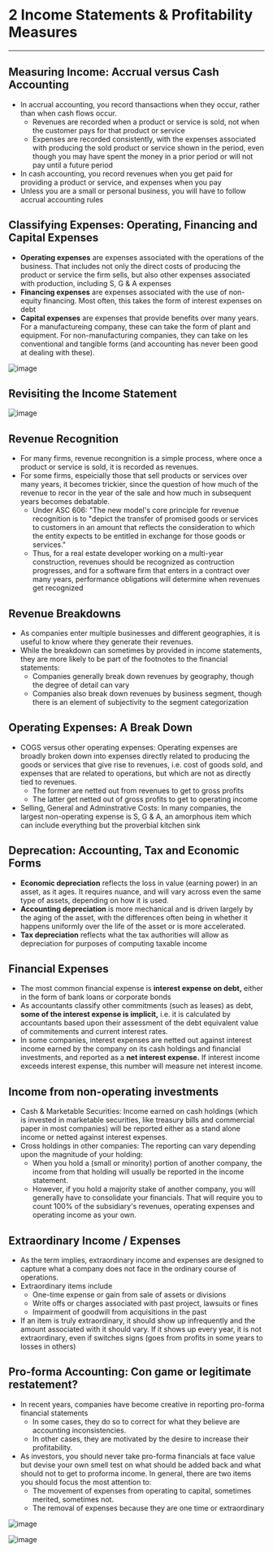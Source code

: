# 2 Income Statements & Profitability Measures

---

## Measuring Income: Accrual versus Cash Accounting

- In accrual accounting, you record thansactions when they occur, rather than when cash flows occur.
  - Revenues are recorded when a product or service is sold, not when the customer pays for that product or service
  - Expenses are recorded consistently, with the expenses associated with producing the sold product or service shown in the period, even though you may have spent the money in a prior period or will not pay until a future period
- In cash accounting, you record revenues when you get paid for providing a product or service, and expenses when you pay
- Unless you are a small or personal business, you will have to follow accrual accounting rules

## Classifying Expenses: Operating, Financing and Capital Expenses

- **Operating expenses** are expenses associated with the operations of the business. That includes not only the direct costs of producing the product or service the firm sells, but also other expenses associated with production, including S, G & A expenses
- **Financing expenses** are expenses associated with the use of non-equity financing. Most often, this takes the form of interest expenses on debt
- **Capital expenses** are expenses that provide benefits over many years. For a manufactureing company, these can take the form of plant and equipment. For non-manufacturing companies, they can take on les conventional and tangible forms (and accounting has never been good at dealing with these).

![image](media/Accounting-for-Finance_2-Income-Statements-&-Profitability-Measures-image1.jpg)

## Revisiting the Income Statement

![image](media/Accounting-for-Finance_2-Income-Statements-&-Profitability-Measures-image2.jpg)

## Revenue Recognition

- For many firms, revenue recongnition is a simple process, where once a product or service is sold, it is recorded as revenues.
- For some firms, espeicially those that sell products or services over many years, it becomes trickier, since the question of how much of the revenue to recor in the year of the sale and how much in subsequent years becomes debatable.
  - Under ASC 606: "The new model's core principle for revenue recognition is to "depict the transfer of promised goods or services to customers in an amount that reflects the consideration to which the entity expects to be entitled in exchange for those goods or services."
  - Thus, for a real estate developer working on a multi-year construction, revenues should be recognized as contruction progresses, and for a software firm that enters in a contract over many years, performance obligations will determine when revenues get recognized

## Revenue Breakdowns

- As companies enter multiple businesses and different geographies, it is useful to know where they generate their revenues.
- While the breakdown can sometimes by provided in income statements, they are more likely to be part of the footnotes to the financial statements:
  - Companies generally break down revenues by geography, though the degree of detail can vary
  - Companies also break down revenues by business segment, though there is an element of subjectivity to the segment categorization

## Operating Expenses: A Break Down

- COGS versus other operating expenses: Operating expenses are broadly broken down into expenses directly related to producing the goods or services that give rise to revenues, i.e. cost of goods sold, and expenses that are related to operations, but which are not as directly tied to revenues.
  - The former are netted out from revenues to get to gross profits
  - The latter get netted out of gross profits to get to operating income
- Selling, General and Adminstrative Costs: In many companies, the largest non-operating expense is S, G & A, an amorphous item which can include everything but the proverbial kitchen sink

## Deprecation: Accounting, Tax and Economic Forms

- **Economic depreciation** reflects the loss in value (earning power) in an asset, as it ages. It requires nuance, and will vary across even the same type of assets, depending on how it is used.
- **Accounting depreciation** is more mechanical and is driven largely by the aging of the asset, with the differences often being in whether it happens uniformly over the life of the asset or is more accelerated.
- **Tax depreciation** reflects what the tax authorities will allow as depreciation for purposes of computing taxable income

## Financial Expenses

- The most common financial expense is **interest expense on debt,** either in the form of bank loans or corporate bonds
- As accountants classify other commitments (such as leases) as debt, **some of the interest expense is implicit,** i.e. it is calculated by accountants based upon their assessment of the debt equivalent value of commitements and current interest rates.
- In some companies, interest expenses are netted out against interest income earned by the company on its cash holdings and financial investments, and reported as a **net interest expense.** If interest income exceeds interest expense, this number will measure net interest income.

## Income from non-operating investments

- Cash & Marketable Securities: Income earned on cash holdings (which is invested in marketable securities, like treasury bills and commercial paper in most companies) will be reported either as a stand alone income or netted against interest expenses.
- Cross holdings in other companies: The reporting can vary depending upon the magnitude of your holding:
  - When you hold a (small or minority) portion of another company, the income from that holding will usually be reported in the income statement.
  - However, if you hold a majority stake of another company, you will generally have to consolidate your financials. That will require you to count 100% of the subsidiary's revenues, operating expenses and operating income as your own.

## Extraordinary Income / Expenses

- As the term implies, extraordinary income and expenses are designed to capture what a company does not face in the ordinary course of operations.
- Extraordinary items include
  - One-time expense or gain from sale of assets or divisions
  - Write offs or charges associated with past project, lawsuits or fines
  - Impairment of goodwill from acquisitions in the past
- If an item is truly extraordinary, it should show up infrequently and the amount associated with it should vary. If it shows up every year, it is not extraordinary, even if switches signs (goes from profits in some years to losses in others)

## Pro-forma Accounting: Con game or legitimate restatement?

- In recent years, companies have become creative in reporting pro-forma financial statements
  - In some cases, they do so to correct for what they believe are accounting inconsistencies.
  - In other cases, they are motivated by the desire to increase their profitability.
- As investors, you should never take pro-forma financials at face value but devise your own smell test on what should be added back and what should not to get to proforma income. In general, there are two items you should focus the most attention to:
  - The movement of expenses from operating to capital, sometimes merited, sometimes not.
  - The removal of expenses because they are one time or extraordinary

![image](media/Accounting-for-Finance_2-Income-Statements-&-Profitability-Measures-image3.jpg)

![image](media/Accounting-for-Finance_2-Income-Statements-&-Profitability-Measures-image4.jpg)
